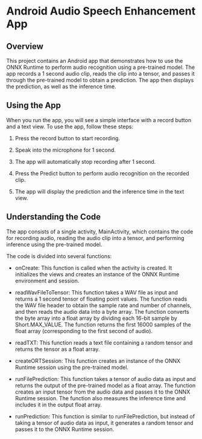 # Android Audio Speech Enhancement App

## Overview
This project contains an Android app that demonstrates how to use the ONNX Runtime to perform audio recognition using a pre-trained model. The app records a 1 second audio clip, reads the clip into a tensor, and passes it through the pre-trained model to obtain a prediction. The app then displays the prediction, as well as the inference time.


## Using the App


When you run the app, you will see a simple interface with a record button and a text view. To use the app, follow these steps:

1. Press the record button to start recording.

2. Speak into the microphone for 1 second.

3. The app will automatically stop recording after 1 second.

4. Press the Predict button to perform audio recognition on the recorded clip.

5. The app will display the prediction and the inference time in the text view.

## Understanding the Code

The app consists of a single activity, MainActivity, which contains the code for recording audio, reading the audio clip into a tensor, and performing inference using the pre-trained model.


The code is divided into several functions:

- onCreate: This function is called when the activity is created. It initializes the views and creates an instance of the ONNX Runtime environment and session.

- readWavFileToTensor: This function takes a WAV file as input and returns a 1 second tensor of floating point values. The function reads the WAV file header to obtain the sample rate and number of channels, and then reads the audio data into a byte array. The function converts the byte array into a float array by dividing each 16-bit sample by Short.MAX_VALUE. The function returns the first 16000 samples of the float array (corresponding to the first second of audio).

- readTXT: This function reads a text file containing a random tensor and returns the tensor as a float array.

- createORTSession: This function creates an instance of the ONNX Runtime session using the pre-trained model.

- runFilePrediction: This function takes a tensor of audio data as input and returns the output of the pre-trained model as a float array. The function creates an input tensor from the audio data and passes it to the ONNX Runtime session. The function also measures the inference time and includes it in the output float array.

- runPrediction: This function is similar to runFilePrediction, but instead of taking a tensor of audio data as input, it generates a random tensor and passes it to the ONNX Runtime session.
